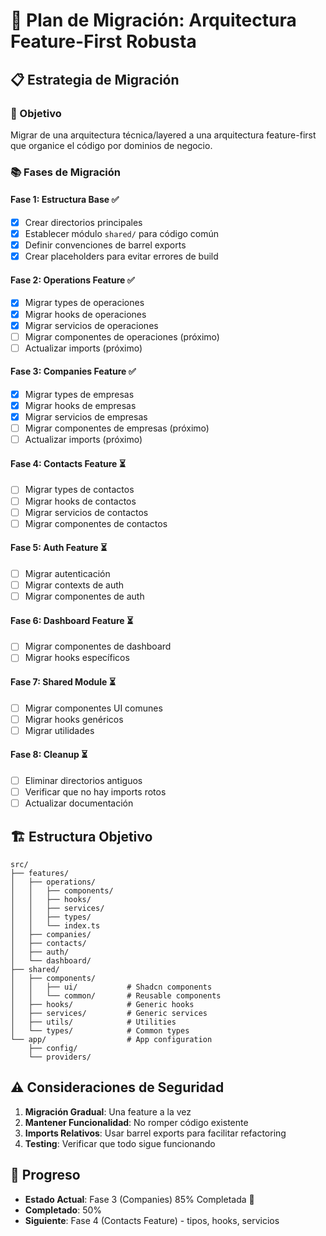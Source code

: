 # 🚀 Plan de Migración: Arquitectura Feature-First Robusta

## 📋 Estrategia de Migración

### 🎯 Objetivo
Migrar de una arquitectura técnica/layered a una arquitectura feature-first que organice el código por dominios de negocio.

### 📚 Fases de Migración

#### **Fase 1: Estructura Base** ✅
- [x] Crear directorios principales
- [x] Establecer módulo `shared/` para código común
- [x] Definir convenciones de barrel exports
- [x] Crear placeholders para evitar errores de build

#### **Fase 2: Operations Feature** ✅
- [x] Migrar types de operaciones
- [x] Migrar hooks de operaciones
- [x] Migrar servicios de operaciones
- [ ] Migrar componentes de operaciones (próximo)
- [ ] Actualizar imports (próximo)

#### **Fase 3: Companies Feature** ✅
- [x] Migrar types de empresas
- [x] Migrar hooks de empresas
- [x] Migrar servicios de empresas
- [ ] Migrar componentes de empresas (próximo)
- [ ] Actualizar imports (próximo)

#### **Fase 4: Contacts Feature** ⏳
- [ ] Migrar types de contactos
- [ ] Migrar hooks de contactos
- [ ] Migrar servicios de contactos
- [ ] Migrar componentes de contactos

#### **Fase 5: Auth Feature** ⏳
- [ ] Migrar autenticación
- [ ] Migrar contexts de auth
- [ ] Migrar componentes de auth

#### **Fase 6: Dashboard Feature** ⏳
- [ ] Migrar componentes de dashboard
- [ ] Migrar hooks específicos

#### **Fase 7: Shared Module** ⏳
- [ ] Migrar componentes UI comunes
- [ ] Migrar hooks genéricos
- [ ] Migrar utilidades

#### **Fase 8: Cleanup** ⏳
- [ ] Eliminar directorios antiguos
- [ ] Verificar que no hay imports rotos
- [ ] Actualizar documentación

## 🏗️ Estructura Objetivo

```
src/
├── features/
│   ├── operations/
│   │   ├── components/
│   │   ├── hooks/
│   │   ├── services/
│   │   ├── types/
│   │   └── index.ts
│   ├── companies/
│   ├── contacts/
│   ├── auth/
│   └── dashboard/
├── shared/
│   ├── components/
│   │   ├── ui/           # Shadcn components
│   │   └── common/       # Reusable components
│   ├── hooks/            # Generic hooks
│   ├── services/         # Generic services
│   ├── utils/            # Utilities
│   └── types/            # Common types
└── app/                  # App configuration
    ├── config/
    └── providers/
```

## ⚠️ Consideraciones de Seguridad

1. **Migración Gradual**: Una feature a la vez
2. **Mantener Funcionalidad**: No romper código existente
3. **Imports Relativos**: Usar barrel exports para facilitar refactoring
4. **Testing**: Verificar que todo sigue funcionando

## 📝 Progreso

- **Estado Actual**: Fase 3 (Companies) 85% Completada 🚀
- **Completado**: 50%
- **Siguiente**: Fase 4 (Contacts Feature) - tipos, hooks, servicios